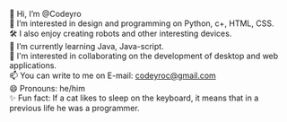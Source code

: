 👋 Hi, I’m @Codeyro   
👀 I’m interested in design and programming on Python, c+, HTML, CSS.     
🛠 I also enjoy creating robots and other interesting devices.   
🌱 I’m currently learning Java, Java-script.   
💞️ I'm interested in collaborating on the development of desktop and web applications.   
📫 You can write to me on E-mail: codeyroc@gmail.com   
😄 Pronouns: he/him   
✨ Fun fact: If a cat likes to sleep on the keyboard, it means that in a previous life he was a programmer.   
<!---
Codeyro/Codeyro is a ✨ special ✨ repository because its `README.md` (this file) appears on your GitHub profile.
You can click the Preview link to take a look at your changes.
---> 
